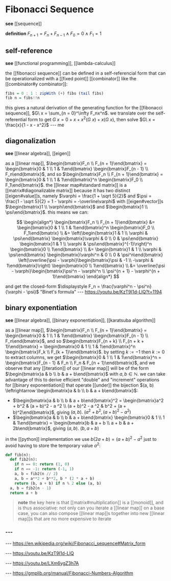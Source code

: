 # Fibonacci Sequence

**see** [[sequence]]

**definition** $F_{n + 1} = F_n + F_{n - 1} \land F_0 = 0 \land F_1 = 1$

## self-reference

**see** [[functional programming]], [[lambda-calculus]]

the [[fibonacci sequence]] can be defined in a self-referencial form that can be operationalized with a [[fixed point]] [[combinator]] like the [[combinator#y combinator]]:

```haskell
fibs = 0 : 1 : zipWith (+) fibs (tail fibs)
fib n = fibs!!n
```

this gives a natural derivation of the generating function for the [[fibonacci sequence]], $G\ x = \sum_{n = 0}^\infty F_nx^n$. we translate over the self-referential form to get $G\ x = 0 + x + x^2(G\ x) + x(G\ x)$, then solve $G\ x = \frac{x}{1 - x - x^2}$ --- me

## diagonalization

**see** [[linear algebra]], [[eigen]]

as a [[linear map]], $\begin{bmatrix}F_n \\ F_{n + 1}\end{bmatrix} = \begin{bmatrix}0 & 1 \\ 1 & 1\end{bmatrix} \begin{bmatrix}F_{n - 1} \\ F_n\end{bmatrix}$, and so $\begin{bmatrix}F_n \\ F_{n + 1}\end{bmatrix} = \begin{bmatrix}0 & 1 \\ 1 & 1\end{bmatrix}^n \begin{bmatrix}F_0 \\ F_1\end{bmatrix}$. the [[linear map#standard matrix]] is a [[matrix#diagonalizable matrix]] because it has two distinct [[eigen#value]]s, namely $\varphi = \frac{1 + \sqrt 5}{2}$ and $\psi = \frac{1 - \sqrt 5}{2} = 1 - \varphi = -\overline\varphi$ with [[eigen#vector]]s $\begin{bmatrix}1 \\ \varphi\end{bmatrix}$ and $\begin{bmatrix}1 \\ \psi\end{bmatrix}$. this means we can:

$$
\begin{align*}
\begin{bmatrix}F_n \\ F_{n + 1}\end{bmatrix}
&= \begin{bmatrix}0 & 1 \\ 1 & 1\end{bmatrix}^n \begin{bmatrix}F_0 \\ F_1\end{bmatrix} \\
&= \left(\begin{bmatrix}1 & 1 \\ \varphi & \psi\end{bmatrix} \begin{bmatrix}\varphi & 0 \\ 0 & \psi\end{bmatrix} \begin{bmatrix}1 & 1 \\ \varphi & \psi\end{bmatrix}^{-1}\right)^n \begin{bmatrix}0 \\ 1\end{bmatrix} \\
&= \begin{bmatrix}1 & 1 \\ \varphi & \psi\end{bmatrix} \begin{bmatrix}\varphi^n & 0 \\ 0 & \psi^n\end{bmatrix} \left(\overline{\psi - \varphi}\begin{bmatrix}\psi & -1 \\ -\varphi & 1\end{bmatrix}\right) \begin{bmatrix}0 \\ 1\end{bmatrix} \\
&= \overline{\psi - \varphi}\begin{bmatrix}\psi^n - \varphi^n \\ \psi^{n + 1} - \varphi^{n + 1}\end{bmatrix}
\end{align*}
$$

and get the closed-form $\displaystyle F_n = \frac{\varphi^n - \psi^n}{\varphi - \psi}$ "Binet's formula" --- <https://youtu.be/KzT9I1d-LlQ?t=1194>

## binary exponentiation

**see** [[linear algebra]], [[binary exponentiation]], [[karatsuba algorithm]]

as a [[linear map]], $\begin{bmatrix}F_n \\ F_{n + 1}\end{bmatrix} = \begin{bmatrix}0 & 1 \\ 1 & 1\end{bmatrix} \begin{bmatrix}F_{n - 1} \\ F_n\end{bmatrix}$, and so $\begin{bmatrix}F_{n + k} \\ F_{n + k + 1}\end{bmatrix} = \begin{bmatrix}0 & 1 \\ 1 & 1\end{bmatrix}^n \begin{bmatrix}F_k \\ F_{k + 1}\end{bmatrix}$. by setting $k := -1$ then $k := 0$ to extract columns, we get $\begin{bmatrix}0 & 1 \\ 1 & 1\end{bmatrix}^n = \begin{bmatrix}F_{n - 1} & F_n \\ F_n & F_{n + 1}\end{bmatrix}$, and we observe that any [[iteration]] of our [[linear map]] will be of the form $\begin{bmatrix}a & b \\ b & a + b\end{bmatrix}$ with $a, b \in \mathbb N$. we can take advantage of this to derive efficient "double" and "increment" operations for [[binary exponentiation]] that operate [[under]] the bijection $(a, b) \leftrightarrow \begin{bmatrix}a & b \\ b & a + b\end{bmatrix}$:

- $\begin{bmatrix}a & b \\ b & a + b\end{bmatrix}^2 = \begin{bmatrix}a^2 + b^2 & (a + b)^2 - a ^2 \\ (a + b)^2 - a ^2 & b^2 + (a + b)^2\end{bmatrix}$, giving $(a, b).\ (a^2 + b^2, (a + b)^2 - a ^2)$
- $\begin{bmatrix}a & b \\ b & a + b\end{bmatrix} \begin{bmatrix}0 & 1 \\ 1 & 1\end{bmatrix} = \begin{bmatrix}b & a + b \\ a + b & a + 2b\end{bmatrix}$, giving $(a, b).\ (b, a + b)$

in the [[python]] implementation we use $b(2a + b) = (a + b)^2 - a^2$ just to avoid having to store the temporary value $a^2$:

```python
def fib(n):
  def fib2(n):
    if n == 0: return (1, 0)
    if n == -1: return (-1, 1)
    a, b = fib2(n // 2)
    a, b = a**2 + b**2, b * (2 * a + b)
    return (b, a + b) if n % 2 else (a, b)
  a, b = fib2(n - 1)
  return a + b
```

> **note** the key here is that [[matrix#multiplication]] is a [[monoid]], and is thus associative: not only can you iterate a [[linear map]] on a base case, you can also compose [[linear map]]s together into new [[linear map]]s that are no more expensive to iterate

### ---

--- <https://en.wikipedia.org/wiki/Fibonacci_sequence#Matrix_form>

--- <https://youtu.be/KzT9I1d-LlQ>

--- <https://youtu.be/LXm6ygZ3h7A>

--- <https://gmplib.org/manual/Fibonacci-Numbers-Algorithm>
